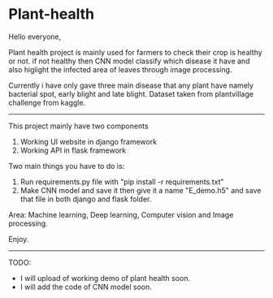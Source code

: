 # Plant-health

Hello everyone,

Plant health project is mainly used for farmers to check their crop is healthy or not. if not healthy then CNN model classify which disease it have and also higlight the infected area of leaves through image processing.

Currently i have only gave three main disease that any plant have namely bacterial spot, early blight and late blight.
Dataset taken from plantvillage challenge from kaggle.

-----

This project mainly have two components
1) Working UI website in django framework
2) Working API in flask framework

Two main things you have to do is: 
1) Run requirements.py file with "pip install -r requirements.txt"
2) Make CNN model and save it then give it a name "E_demo.h5" and save that file in both django and flask folder.

Area: Machine learning, Deep learning, Computer vision and Image processing.

Enjoy.

----

TODO:

- I will upload of working demo of plant health soon.
- I will add the code of CNN model soon. 
